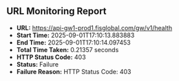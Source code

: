 ## URL Monitoring Report

- **URL:** https://api-gw1-prod1.fisglobal.com/gw/v1/health
- **Start Time:** 2025-09-01T17:10:13.883883
- **End Time:** 2025-09-01T17:10:14.097453
- **Total Time Taken:** 0.21357 seconds
- **HTTP Status Code:** 403
- **Status:** Failure
- **Failure Reason:** HTTP Status Code: 403
